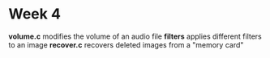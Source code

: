 # Week 4
**volume.c** modifies the volume of an audio file
**filters** applies different filters to an image
**recover.c** recovers deleted images from a "memory card" 
